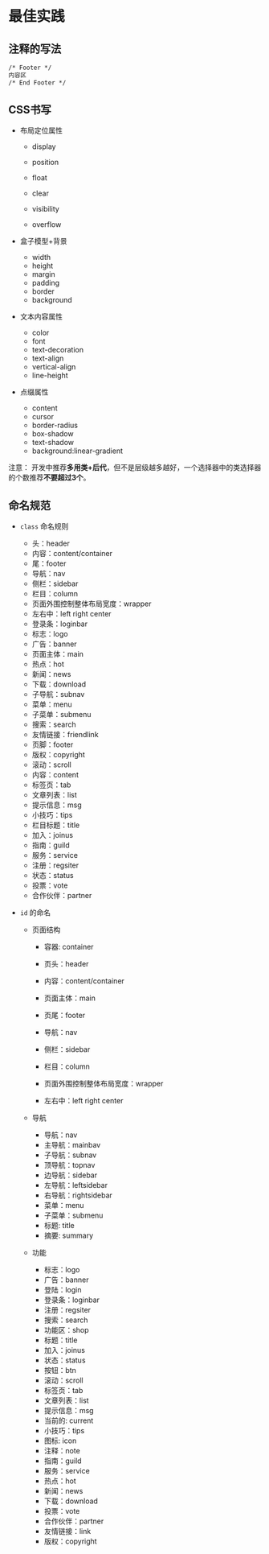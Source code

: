 # 最佳实践

## 注释的写法

  ```html
  /* Footer */
  内容区
  /* End Footer */
  ```





##  CSS书写

- 布局定位属性
  - display

  - position

  - float

  - clear

  - visibility

  - overflow

- 盒子模型+背景
  - width
  - height
  - margin
  - padding
  - border
  - background
- 文本内容属性
  - color
  - font
  - text-decoration
  - text-align
  - vertical-align
  - line-height
- 点缀属性
  - content
  - cursor
  - border-radius
  - box-shadow
  - text-shadow
  - background:linear-gradient

注意：
	开发中推荐**多用类+后代**，但不是层级越多越好，一个选择器中的类选择器的个数推荐**不要超过3个**。





## 命名规范

- `class` 命名规则
  - 头：header 
  - 内容：content/container
  - 尾：footer
  - 导航：nav 
  - 侧栏：sidebar
  - 栏目：column
  - 页面外围控制整体布局宽度：wrapper
  - 左右中：left right center
  - 登录条：loginbar
  - 标志：logo
  - 广告：banner
  - 页面主体：main
  - 热点：hot
  - 新闻：news
  - 下载：download
  - 子导航：subnav
  - 菜单：menu
  - 子菜单：submenu
  - 搜索：search
  - 友情链接：friendlink
  - 页脚：footer
  - 版权：copyright
  - 滚动：scroll
  - 内容：content
  - 标签页：tab
  - 文章列表：list
  - 提示信息：msg
  - 小技巧：tips
  - 栏目标题：title
  - 加入：joinus
  - 指南：guild
  - 服务：service
  - 注册：regsiter
  - 状态：status
  - 投票：vote
  - 合作伙伴：partner

- `id` 的命名

  - 页面结构

    - 容器: container

    - 页头：header

    - 内容：content/container

    - 页面主体：main

    - 页尾：footer

    - 导航：nav

    - 侧栏：sidebar

    - 栏目：column

    - 页面外围控制整体布局宽度：wrapper

    - 左右中：left right center

  - 导航
    - 导航：nav
    - 主导航：mainbav
    - 子导航：subnav
    - 顶导航：topnav
    - 边导航：sidebar
    - 左导航：leftsidebar
    - 右导航：rightsidebar
    - 菜单：menu
    - 子菜单：submenu
    - 标题: title
    - 摘要: summary

  - 功能
    - 标志：logo
    - 广告：banner
    - 登陆：login
    - 登录条：loginbar
    - 注册：regsiter
    - 搜索：search
    - 功能区：shop
    - 标题：title
    - 加入：joinus
    - 状态：status
    - 按钮：btn
    - 滚动：scroll
    - 标签页：tab
    - 文章列表：list
    - 提示信息：msg
    - 当前的: current
    - 小技巧：tips
    - 图标: icon
    - 注释：note
    - 指南：guild
    - 服务：service
    - 热点：hot
    - 新闻：news
    - 下载：download
    - 投票：vote
    - 合作伙伴：partner
    - 友情链接：link
    - 版权：copyright